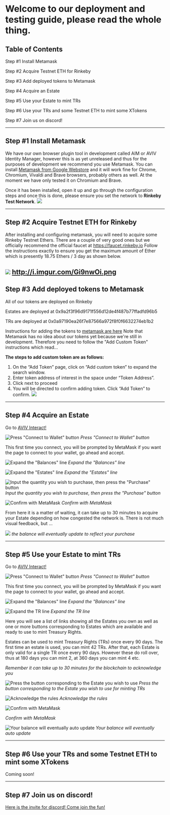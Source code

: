 # Welcome to our deployment and testing guide, please read the whole thing.

Table of Contents
--------------------------
Step #1 Install Metamask

Step #2 Acquire Testnet ETH for Rinkeby

Step #3 Add deployed tokens to Metamask

Step #4 Acquire an Estate

Step #5 Use your Estate to mint TRs

Step #6 Use your TRs and some Testnet ETH to mint some XTokens

Step #7 Join us on discord!



-------------------------

Step #1 Install Metamask
------------------------
We have our own browser plugin tool in development called AIM or AVIV Identity Manager, however this is as yet unreleased and thus for the purposes of development we recommend you use Metamask.
You can install [Metamask from Google Webstore](https://chrome.google.com/webstore/detail/metamask/nkbihfbeogaeaoehlefnkodbefgpgknn) and it will work fine for Chrome, Chromium, Vivaldi and Brave browsers, probably others as well.  At the moment we have only tested it on Chromium and Brave.

Once it has been installed, open it up and go through the configuration steps and once this is done, please ensure you set the network to **Rinkeby Test Network**.
 ![](https://i.imgur.com/l7sIVk0.png)

------------------------
Step #2 Acquire Testnet ETH for Rinkeby
------------------------

After installing and configuring metamask, you will need to acquire some Rinkeby Testnet Ethers.  There are a couple of very good ones but we officially recommend the official faucet at https://faucet.rinkeby.io
Follow the instructions exactly to ensure you get the maximum amount of Ether which is presently 18.75 Ethers / 3 day as shown below.

![](http://imgur.com/Gi9nwOil.png)
http://i.imgur.com/Gi9nwOi.png
------------------------
Step #3 Add deployed tokens to Metamask
------------------------
All of our tokens are deployed on Rinkeby

Estates are deployed at 0x9a2f3f96d9171f556d12de4f487b77ffadfd96b5

TRs are deployed at 0x0a97190ea26f7e87566a972f8f0f6632274eb1b2

Instructions for adding the tokens to [metamask are here](https://metamask.zendesk.com/hc/en-us/articles/360015489031-Adding-and-Managing-Tokens-ERC20-In-The-New-UI)
Note that Metamask has no idea about our tokens yet because we're still in development.  Therefore you need to follow the "Add Custom Token" instructions which read...

**The steps to add custom token are as follows:**

1. On the “Add Token” page, click on “Add custom token” to expand the search window.
2. Enter token address of interest in the space under “Token Address”.
3. Click next to proceed
4. You will be directed to confirm adding token. Click “Add Token” to confirm.
![](https://metamask.zendesk.com/hc/article_attachments/360013184772/4_custom.png)


------------------------
Step #4 Acquire an Estate
------------------------

Go to [AVIV Interact!](https://aviv-official.github.io/aviv-interact/index.html)

![Press "Connect to Wallet" button](./images/step.4.1.png)
*Press "Connect to Wallet" button*

This first time you connect, you will be prompted by MetaMask if you want the page to connect to your wallet, go ahead and accept.

![Expand the "Balances" line](./images/step.4.2.png)
*Expand the "Balances" line*

![Expand the "Estates" line](./images/step.4.3.png)
*Expand the "Estates" line*

![Input the quantity you wish to purchase, then press the "Purchase" button](./images/step.4.4.png)
*Input the quantity you wish to purchase, then press the "Purchase" button*

![Confirm with MetaMask](./images/step.4.5.png)
*Confirm with MetaMask*

From here it is a matter of waiting, it can take up to 30 minutes to acquire your Estate depending on how congested the network is.  There is not much visual feedback, but ...

![](./images/step.4.6.png)
*the balance will eventually update to reflect your purchase*


------------------------
Step #5 Use your Estate to mint TRs
------------------------

Go to [AVIV Interact!](https://aviv-official.github.io/aviv-interact/index.html)

![Press "Connect to Wallet" button](./images/step.4.1.png)
*Press "Connect to Wallet" button*

This first time you connect, you will be prompted by MetaMask if you want the page to connect to your wallet, go ahead and accept.

![Expand the "Balances" line](./images/step.4.2.png)
*Expand the "Balances" line*

![Expand the TR line](./images/step.5.3.png)
*Expand the TR line*

Here you will see a list of links showing all the Estates you own as well as one or more buttons corresponding to Estates which are available and ready to use to mint Treasury Rights.  

Estates can be used to mint Treasury Rights (TRs) once every 90 days.  The first time an estate is used, you can mint 42 TRs.  After that, each Estate is only valid for a single TR once every 90 days.  However these do roll over, thus at 180 days you can mint 2, at 360 days you can mint 4 etc.

*Remember it can take up to 30 minutes for the blockchain to acknowledge you*

![Press the button corresponding to the Estate you wish to use](./images/step.5.4.png)
*Press the button corresponding to the Estate you wish to use for minting TRs*

![Acknowledge the rules](./images/step.5.5.png)
*Acknowledge the rules*

![Confirm with MetaMask](./images/step.5.6.png)

*Confirm with MetaMask*

![Your balance will eventually auto update](./images/step.5.7.png)
*Your balance will eventually auto update*

------------------------
Step #6 Use your TRs and some Testnet ETH to mint some XTokens
-------------------------

Coming soon!

-------------------------
Step #7 Join us on discord!
-------------------------

[Here is the invite for discord!  Come join the fun!](https://discord.gg/RJF6mBm)

